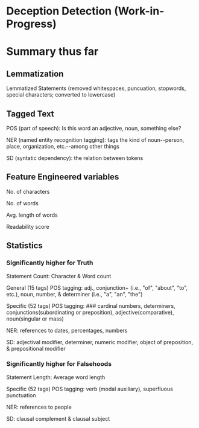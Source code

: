 # Deception Detection (Work-in-Progress)

# Summary thus far

## Lemmatization
Lemmatized Statements (removed whitespaces, puncuation, stopwords, special characters; converted to lowercase)

## Tagged Text
POS (part of speech): Is this word an adjective, noun, something else?

NER (named entity recognition tagging): tags the kind of noun--person, place, organization, etc.--among other things

SD (syntatic dependency): the relation between tokens

## Feature Engineered variables
No. of characters

No. of words

Avg. length of words

Readability score

## Statistics

### Significantly higher for Truth
Statement Count: Character & Word count

General (15 tags) POS tagging: adj., conjunction+ (i.e., "of", "about", "to", etc.), noun, number, & determiner (i.e., "a", "an", "the")

Specific (52 tags) POS tagging: ### cardinal numbers, determiners, conjunctions(subordinating or preposition), adjective(comparative), noun(singular or mass)

NER: references to dates, percentages, numbers

SD: adjectival modifier, determiner, numeric modifier, object of preposition, & prepositional modifier

### Significantly higher for Falsehoods
Statement Length: Average word length

Specific (52 tags) POS tagging: verb (modal auxiliary), superfluous punctuation

NER: references to people

SD: clausal complement & clausal subject


